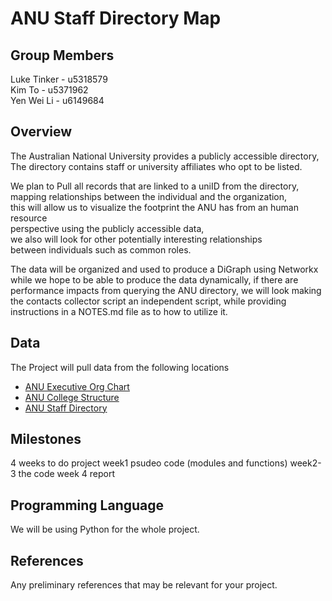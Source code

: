 # ANU Staff Directory Map

## Group Members
Luke Tinker - u5318579  
Kim To - u5371962  
Yen Wei Li - u6149684
## Overview

The Australian National University provides a publicly accessible directory,  
The directory contains staff or university affiliates who opt to be listed.  

We plan to Pull all records that are linked to a uniID from the directory,  
mapping relationships between the individual and the organization,  
this will allow us to visualize the footprint the ANU has from an human resource  
perspective using the publicly accessible data,  
we also will look for other potentially interesting relationships  
between individuals such as common roles.

The data will be organized and used to produce a DiGraph using Networkx
while we hope to be able to produce the data dynamically,
if there are performance impacts from querying the ANU directory,
we will look making the contacts collector script an independent script,
while providing instructions in a NOTES.md file as to how to utilize it.

## Data
The Project will pull data from the following locations
* [ANU Executive Org Chart](http://www.anu.edu.au/files/OVC-Executive-Org-Chart-v3.pdf)
* [ANU College Structure](http://www.anu.edu.au/files/resource/College_Structure.pdf)
* [ANU Staff Directory](http://www.anu.edu.au/_anu/staffdir/search.php?q=&submit=search)


## Milestones
4 weeks to do project
week1 psudeo code (modules and functions)
week2-3 the code
week 4 report

## Programming Language
We will be using Python for the whole project.
## References
Any preliminary references that may be relevant for your project.
